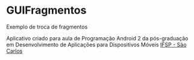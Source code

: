# GUIFragmentos
Exemplo de troca de fragmentos


Aplicativo criado para aula de Programação Android 2 da pós-graduação em Desenvolvimento de Aplicações para Dispositivos Móveis [IFSP - São Carlos](http://www.ifspsaocarlos.edu.br/portal/index.php/cursos/pós-graduação/sdm-lato-sensu/apresentacao_sdm)

